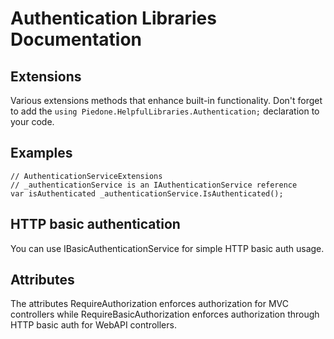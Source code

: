 # Authentication Libraries Documentation



## Extensions

Various extensions methods that enhance built-in functionality. Don't forget to add the `using Piedone.HelpfulLibraries.Authentication;` declaration to your code.


## Examples

	// AuthenticationServiceExtensions
	// _authenticationService is an IAuthenticationService reference
	var isAuthenticated _authenticationService.IsAuthenticated();


## HTTP basic authentication

You can use IBasicAuthenticationService for simple HTTP basic auth usage.


## Attributes

The attributes RequireAuthorization enforces authorization for MVC controllers while RequireBasicAuthorization enforces authorization through HTTP basic auth for WebAPI controllers.